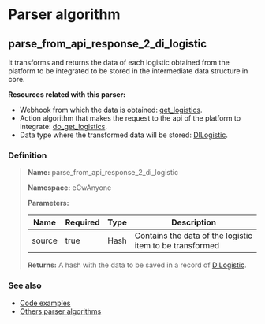 # Parser algorithm
 
## parse_from_api_response_2_di_logistic

It transforms and returns the data of each logistic obtained from the platform to be integrated to be stored in 
the intermediate data structure in core.

**Resources related with this parser:**

* Webhook from which the data is obtained: [get_logistics](../webhooks/overview.md?id=get_logistics).
* Action algorithm that makes the request to the api of the platform to integrate:
  [do_get_logistics](../action-algorithms/do_get_logistics.md).
* Data type where the transformed data will be stored: [DILogistic](../data-types/DILogistic.md).
    
### Definition

> **Name:** parse_from_api_response_2_di_logistic
> 
> **Namespace:** eCwAnyone
>
> **Parameters:**
> 
> | Name | Required | Type | Description |
> | ---- | -------- | ---- | ----------- |
> | source | true | Hash | Contains the data of the logistic item to be transformed |
>
> **Returns:** A hash with the data to be saved in a record of [DILogistic](../data-types/DILogistic.md).

### See also
* [Code examples](https://cenit.io/algorithm?f[name][40703][o]=is&f[name][40703][v]=parse_from_api_response_2_di_logistic&f[namespace][40840][o]=starts_with&f[namespace][40840][v]=eCw)
* [Others parser algorithms](overview?id=parse_from_api_response_2_di_logistic)